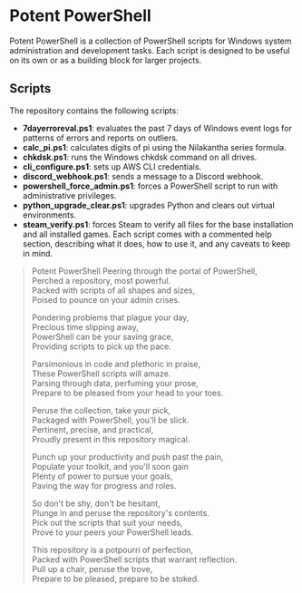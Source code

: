 
# Potent PowerShell
Potent PowerShell is a collection of PowerShell scripts for Windows system administration and development tasks. Each script is designed to be useful on its own or as a building block for larger projects.
## Scripts
The repository contains the following scripts:
- **7dayerroreval.ps1**: evaluates the past 7 days of Windows event logs for patterns of errors and reports on outliers.
- **calc_pi.ps1**: calculates digits of pi using the Nilakantha series formula.
- **chkdsk.ps1**: runs the Windows chkdsk command on all drives.
- **cli_configure.ps1**: sets up AWS CLI credentials.
- **discord_webhook.ps1**: sends a message to a Discord webhook.
- **powershell_force_admin.ps1**: forces a PowerShell script to run with administrative privileges.
- **python_upgrade_clear.ps1**: upgrades Python and clears out virtual environments.
- **steam_verify.ps1**: forces Steam to verify all files for the base installation and all installed games.
Each script comes with a commented help section, describing what it does, how to use it, and any caveats to keep in mind.
> Potent PowerShell
Peering through the portal of PowerShell,  
Perched a repository, most powerful.  
Packed with scripts of all shapes and sizes,  
Poised to pounce on your admin crises.
>
>Pondering problems that plague your day,  
Precious time slipping away,  
PowerShell can be your saving grace,  
Providing scripts to pick up the pace.
>
>Parsimonious in code and plethoric in praise,  
These PowerShell scripts will amaze.  
Parsing through data, perfuming your prose,  
Prepare to be pleased from your head to your toes.
>
>Peruse the collection, take your pick,  
Packaged with PowerShell, you'll be slick.  
Pertinent, precise, and practical,  
Proudly present in this repository magical.
>
>Punch up your productivity and push past the pain,  
Populate your toolkit, and you'll soon gain  
Plenty of power to pursue your goals,  
Paving the way for progress and roles.
>
>So don't be shy, don't be hesitant,  
Plunge in and peruse the repository's contents.  
Pick out the scripts that suit your needs,  
Prove to your peers your PowerShell leads.
>
>This repository is a potpourri of perfection,  
Packed with PowerShell scripts that warrant reflection.  
Pull up a chair, peruse the trove,  
Prepare to be pleased, prepare to be stoked.
